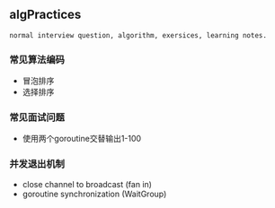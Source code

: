 ## algPractices
    normal interview question, algorithm, exersices, learning notes.

### 常见算法编码

- 冒泡排序
- 选择排序

### 常见面试问题

- 使用两个goroutine交替输出1-100

### 并发退出机制

- close channel to broadcast (fan in)
- goroutine synchronization (WaitGroup)


